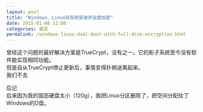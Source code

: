 ```yaml
---
layout: post
title: "Windows、Linux双系统安装并全盘加密"
date: 2015-01-06 12:06
categories: 進芫
permalink: /windows-linux-dual-boot-with-full-disk-encryption.html
---
```


曾经这个问题的最好解决方案是TrueCrypt，没有之一。它的影子系统至今没有软件能实现相同功能。  
但是自从TrueCrypt停止更新后，事情变得扑朔迷离起来。  
我们不去

后记  
后来因为我的固态硬盘太小（120g），我把Linux分区删除了，把空间分配给了Windows的D盘。

